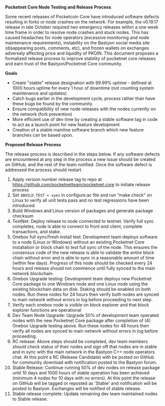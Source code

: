 **Pocketnet Core Node Testing and Release Process**

Some recent releases of Pocketcoin Core have introduced software defects resulting in forks or node crashes on the network.  For example, the v0.19.17 release in late October required two emergency releases within a one week time frame in order to resolve node crashes and stuck nodes.  This has caused headaches for node operators (excessive monitoring and node maintenance requirements), instability on the Bastyon social media site (disappearing posts, comments, etc), and frozen wallets on exchanges adversely affecting price and liquidity of PKOIN.
  This document proposes a formalized release process to improve stability of pocketnet core releases and earn trust of the Bastyon/Pocketnet Core community. 
  
**Goals**

- Create "stable" release designation with 99.99% uptime - defined at 1000 hours uptime for every 1 hour of downtime (not counting system maintenance and updates) 
- Catch bugs earlier in the development cycle, process rather than have these bugs be found by the community.
- Ensure compatibility of new node releases with the nodes currently on the network (fork prevention)
- More efficient use of dev time by creating a stable software tag in code to act as a launch point for new feature development
- Creation of a stable mainline software branch which new feature branches can be based upon.


**Proposed Release Process**

The release process is described in the steps below.  If any software defects are encountered at any step in the process a new issue should be created on GitHub, and the rest of the team notified.  Once the software defect is addressed the process should restart.

1. Apply version number release tag to repo at https://github.com/pocketnetteam/pocketnet.core to initiate release process
1. Set ```$BUILD_TEST = xyes``` in configure.ac file and run "make check" on Linux to verify all unit tests pass and no test regressions have been introduced.  
1. Build Windows and Linux version of packages and generate package checksum
1. TestNet: Deploy release to node connected to testnet.  Verify full sync completes, node is able to connect to front end client, complete transactions, and stake.
1. Onebox full sync/fresh install test:  Development team deploys software to a node (Linux or Windows) without an existing Pocketnet Core installation or block chain to test full sync of the node.  This ensures the consensus code of the new release is able to validate the entire block chain without error and is able to sync in a reasonable amount of time (within few days).  Progress of this node should be checked every 24 hours and release should not commence until fully synced to the main network blockchain.
1. Onebox Upgrade testing: Development team deploys new Pocketnet Core package to one Windows node and one Linux node using the existing blockchain data on disk.  Staking should be enabled on both nodes.  Run these nodes for 24 hours then verify both nodes are synced to main network without errors in log before proceeding to next step.
1. Verify each onebox node is visible on block explorer and that block explorer functions are operational
3. Dev Team Node Upgrade: Upgrade 50% of development team operated nodes with the new Pocketnet Core package after completion of (4) Onebox Upgrade testing above.  Run these nodes for 48 hours then verify all nodes are synced to main network without errors in log before proceeding.
4.  RC release: Above steps should be completed, dev team members should check status of their nodes and sign off that nodes are in stable and in sync with the main network in the Bastyon C++ node operators chat.  At this point a RC (Release Candidate) with be posted on GitHub for community download with notification posted to the Bastyon forum.
5.  Stable Release: Continue running 50% of dev nodes on release package until 10 days and 1000 hours of stable operation has been achieved (minimum 4 nodes for 10 days with no errors).  At this point the release on GitHub will be tagged or reposted as 'Stable' and notification will be posted to Bastyon.  Exchanges will be notified of stable release. 
6. Stable release complete: Update remaining dev team maintained nodes to Stable release.  
